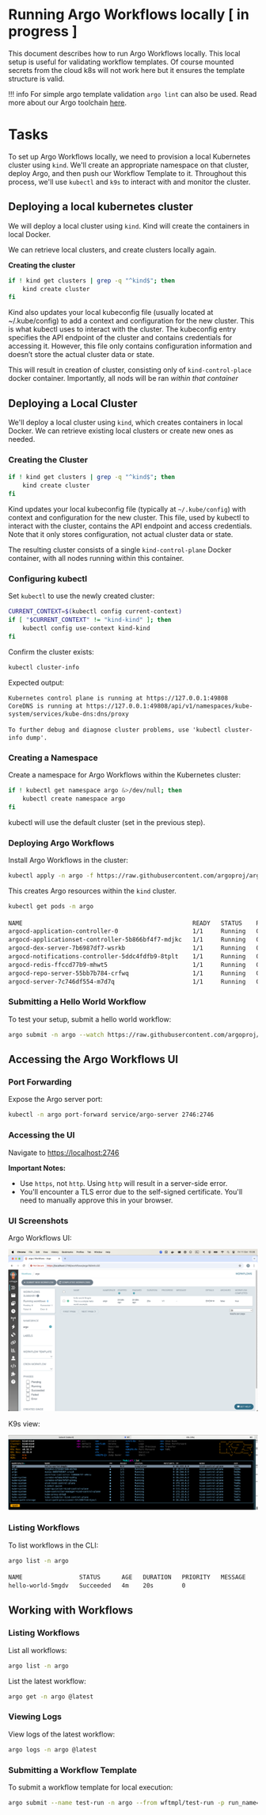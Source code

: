 # Running Argo Workflows locally [ in progress ]

This document describes how to run Argo Workflows locally. This local setup is useful for validating workflow templates. Of course mounted secrets from the cloud k8s will not work here but it ensures the template structure is valid. 

!!! info
    For simple argo template validation `argo lint` can also be used. 
Read more about our Argo toolchain [here](glossary.md).

# Tasks

To set up Argo Workflows locally, we need to provision a local Kubernetes cluster using `kind`. We'll create an appropriate namespace on that cluster, deploy Argo, and then push our Workflow Template to it. Throughout this process, we'll use `kubectl` and `k9s` to interact with and monitor the cluster.

## Deploying a local kubernetes cluster

We will deploy a  local cluster using `kind`. Kind will create the containers in local Docker.

We can retrieve local clusters, and create clusters locally again.

**Creating the cluster**

```bash
if ! kind get clusters | grep -q "^kind$"; then
    kind create cluster
fi
```

Kind also updates your local kubeconfig file (usually located at ~/.kube/config) to add a context and configuration for the new cluster. This is what kubectl uses to interact with the cluster. The kubeconfig entry specifies the API endpoint of the cluster and contains credentials for accessing it. However, this file only contains configuration information and doesn’t store the actual cluster data or state.

This will result in creation of cluster, consisting only of `kind-control-place` docker container. Importantly, all nods will be ran *within that container*

## Deploying a Local Cluster

We'll deploy a local cluster using `kind`, which creates containers in local Docker. We can retrieve existing local clusters or create new ones as needed.

### Creating the Cluster

```bash
if ! kind get clusters | grep -q "^kind$"; then
    kind create cluster
fi
```

Kind updates your local kubeconfig file (typically at `~/.kube/config`) with context and configuration for the new cluster. This file, used by kubectl to interact with the cluster, contains the API endpoint and access credentials. Note that it only stores configuration, not actual cluster data or state.

The resulting cluster consists of a single `kind-control-plane` Docker container, with all nodes running within this container.

### Configuring kubectl

Set `kubectl` to use the newly created cluster:

```bash
CURRENT_CONTEXT=$(kubectl config current-context)
if [ "$CURRENT_CONTEXT" != "kind-kind" ]; then
    kubectl config use-context kind-kind
fi
```

Confirm the cluster exists:

```bash
kubectl cluster-info
```

Expected output:
```
Kubernetes control plane is running at https://127.0.0.1:49808
CoreDNS is running at https://127.0.0.1:49808/api/v1/namespaces/kube-system/services/kube-dns:dns/proxy

To further debug and diagnose cluster problems, use 'kubectl cluster-info dump'.
```

### Creating a Namespace

Create a namespace for Argo Workflows within the Kubernetes cluster:

```bash
if ! kubectl get namespace argo &>/dev/null; then
    kubectl create namespace argo
fi
```

kubectl will use the default cluster (set in the previous step).

### Deploying Argo Workflows

Install Argo Workflows in the cluster:

```bash
kubectl apply -n argo -f https://raw.githubusercontent.com/argoproj/argo-workflows/refs/heads/main/manifests/quick-start-minimal.yaml
```

This creates Argo resources within the `kind` cluster.

```bash
kubectl get pods -n argo

NAME                                                READY   STATUS    RESTARTS   AGE
argocd-application-controller-0                     1/1     Running   0          65m
argocd-applicationset-controller-5b866bf4f7-mdjkc   1/1     Running   0          65m
argocd-dex-server-7b6987df7-wsrkb                   1/1     Running   0          65m
argocd-notifications-controller-5ddc4fdfb9-8tplt    1/1     Running   0          65m
argocd-redis-ffccd77b9-mhwt5                        1/1     Running   0          65m
argocd-repo-server-55bb7b784-crfwq                  1/1     Running   0          65m
argocd-server-7c746df554-m7d7q                      1/1     Running   0          65m
```

### Submitting a Hello World Workflow

To test your setup, submit a hello world workflow:

```bash
argo submit -n argo --watch https://raw.githubusercontent.com/argoproj/argo-workflows/main/examples/hello-world.yaml
```

## Accessing the Argo Workflows UI

### Port Forwarding

Expose the Argo server port:

```bash
kubectl -n argo port-forward service/argo-server 2746:2746
```

### Accessing the UI

Navigate to [https://localhost:2746](https://localhost:2746/)

**Important Notes:**
- Use `https`, not `http`. Using `http` will result in a server-side error.
- You'll encounter a TLS error due to the self-signed certificate. You'll need to manually approve this in your browser.

### UI Screenshots

Argo Workflows UI:

![Argo Workflows Locally](../assets/img/local_workflow.png)

K9s view:

![Argo Workflows Locally K9s](../assets/img/k9s_screenshot.png)

### Listing Workflows

To list workflows in the CLI:

```bash
argo list -n argo

NAME                STATUS      AGE   DURATION   PRIORITY   MESSAGE
hello-world-5mgdv   Succeeded   4m    20s        0
```

## Working with Workflows

### Listing Workflows

List all workflows:

```bash
argo list -n argo
```

List the latest workflow:

```bash
argo get -n argo @latest
```

### Viewing Logs

View logs of the latest workflow:

```bash
argo logs -n argo @latest
```

### Submitting a Workflow Template

To submit a workflow template for local execution:

```bash
argo submit --name test-run -n argo --from wftmpl/test-run -p run_name=test-run -l submit-from-ui=false --entrypoint default
```